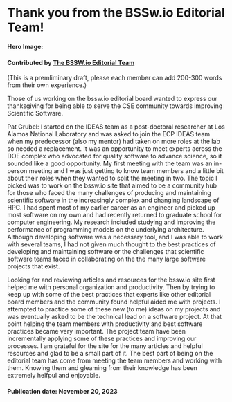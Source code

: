 # Thank you from the BSSw.io Editorial Team!

**Hero Image:**


#### Contributed by [The BSSW.io Editorial Team](https://bssw.io/pages/team)

(This is a premliminary draft, please each member can add 200-300 words from their own experience.)

Those of us working on the bssw.io editorial board wanted to express our thanksgiving for being able to serve the CSE community towards improving Scientific Software.

Pat Grubel: I started on the IDEAS team as a post-doctoral researcher at Los Alamos National Laboratory and was asked to join the ECP IDEAS team when my predecessor (also my mentor) had taken on more roles at the lab so needed a replacement.
It was an opportunity to meet experts across the DOE complex who advocated for quality software to advance science, so it sounded like a good opportunity.
My first meeting with the team was an in-person meeting and I was just getting to know team members and a little bit about their roles when they wanted to split the meeting in two.
The topic I picked was to work on the bssw.io site that aimed to be a community hub for those who faced the many challenges of producing and maintaining scientific software in the increasingly complex and changing landscape of HPC.
I had spent most of my earlier career as an engineer and picked up most software on my own and had recently returned to graduate school for computer engineering. My research included studying and improving the performance of programming models on the underlying architecture. Although developing software was a necessary tool, and I was able to work with several teams, I had not given much thought to the best practices of developing and maintaining software or the challenges that scientific software teams faced in collaborating on the the many large software projects that exist.

Looking for and reviewing articles and resources for the bssw.io site first helped me with personal organization and productivity. Then by trying to keep up with some of the best practices that experts like other editorial board members and the community found helpful aided me with projects. I attempted to practice some of these new (to me) ideas on my projects and was eventually asked to be the technical lead on a software project. At that point helping the team members with productivity and best software practices became very important. The project team have been incrementally applying some of these practices and improving our processes.
I am grateful for the site for the many articles and helpful resources and glad to be a small part of it. The best part of being on the editorial team has come from meeting the team members and working with them. Knowing them and gleaming from their knowledge has been extremely helfpul and enjoyable.

#### Publication date: November 20, 2023

<!---
Publish: yes
RSS update: 2023-11-22
Categories: collaboration
Topics: strategies for more effective teams
Tags: bssw-blog-article
Level: 2
Prerequisites: default
Aggregate: none
--->
